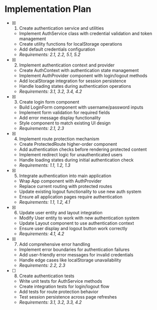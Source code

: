 # Implementation Plan

- [x] 1. Create authentication service and utilities
  - Implement AuthService class with credential validation and token management
  - Create utility functions for localStorage operations
  - Add default credentials configuration
  - _Requirements: 2.1, 2.2, 5.1, 5.2_

- [x] 2. Implement authentication context and provider
  - Create AuthContext with authentication state management
  - Implement AuthProvider component with login/logout methods
  - Add localStorage integration for session persistence
  - Handle loading states during authentication operations
  - _Requirements: 3.1, 3.2, 3.4, 4.2_

- [x] 3. Create login form component
  - Build LoginForm component with username/password inputs
  - Implement form validation for required fields
  - Add error message display functionality
  - Style component to match existing UI design
  - _Requirements: 2.1, 2.3_

- [x] 4. Implement route protection mechanism
  - Create ProtectedRoute higher-order component
  - Add authentication checks before rendering protected content
  - Implement redirect logic for unauthenticated users
  - Handle loading states during initial authentication check
  - _Requirements: 1.1, 1.2, 1.3_

- [x] 5. Integrate authentication into main application
  - Wrap App component with AuthProvider
  - Replace current routing with protected routes
  - Update existing logout functionality to use new auth system
  - Ensure all application pages require authentication
  - _Requirements: 1.1, 1.2, 4.1_

- [x] 6. Update user entity and layout integration
  - Modify User entity to work with new authentication system
  - Update Layout component to use authentication context
  - Ensure user display and logout button work correctly
  - _Requirements: 4.1, 4.2_

- [x] 7. Add comprehensive error handling
  - Implement error boundaries for authentication failures
  - Add user-friendly error messages for invalid credentials
  - Handle edge cases like localStorage unavailability
  - _Requirements: 2.2, 2.3_

- [ ] 8. Create authentication tests
  - Write unit tests for AuthService methods
  - Create integration tests for login/logout flow
  - Add tests for route protection behavior
  - Test session persistence across page refreshes
  - _Requirements: 3.1, 3.2, 3.3, 4.2_